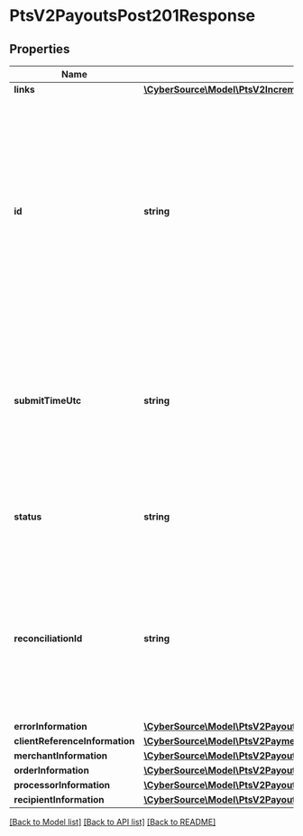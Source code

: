 # PtsV2PayoutsPost201Response

## Properties
Name | Type | Description | Notes
------------ | ------------- | ------------- | -------------
**links** | [**\CyberSource\Model\PtsV2IncrementalAuthorizationPatch201ResponseLinks**](PtsV2IncrementalAuthorizationPatch201ResponseLinks.md) |  | [optional] 
**id** | **string** | An unique identification number generated by Cybersource to identify the submitted request. Returned by all services. It is also appended to the endpoint of the resource. On incremental authorizations, this value with be the same as the identification number returned in the original authorization response. | [optional] 
**submitTimeUtc** | **string** | Time of request in UTC. &#x60;Format: YYYY-MM-DDThh:mm:ssZ&#x60;  Example 2016-08-11T22:47:57Z equals August 11, 2016, at 22:47:57 (10:47:57 p.m.). The T separates the date and the time. The Z indicates UTC. | [optional] 
**status** | **string** | The status of the submitted transaction.  Possible values:  - ACCEPTED  - DECLINED  - INVALID_REQUEST | [optional] 
**reconciliationId** | **string** | Cybersource or merchant generated transaction reference number. This is sent to the processor and is echoed back in the response to the merchant. This is This value is used for reconciliation purposes. | [optional] 
**errorInformation** | [**\CyberSource\Model\PtsV2PayoutsPost201ResponseErrorInformation**](PtsV2PayoutsPost201ResponseErrorInformation.md) |  | [optional] 
**clientReferenceInformation** | [**\CyberSource\Model\PtsV2PaymentsPost201ResponseClientReferenceInformation**](PtsV2PaymentsPost201ResponseClientReferenceInformation.md) |  | [optional] 
**merchantInformation** | [**\CyberSource\Model\PtsV2PayoutsPost201ResponseMerchantInformation**](PtsV2PayoutsPost201ResponseMerchantInformation.md) |  | [optional] 
**orderInformation** | [**\CyberSource\Model\PtsV2PayoutsPost201ResponseOrderInformation**](PtsV2PayoutsPost201ResponseOrderInformation.md) |  | [optional] 
**processorInformation** | [**\CyberSource\Model\PtsV2PayoutsPost201ResponseProcessorInformation**](PtsV2PayoutsPost201ResponseProcessorInformation.md) |  | [optional] 
**recipientInformation** | [**\CyberSource\Model\PtsV2PayoutsPost201ResponseRecipientInformation**](PtsV2PayoutsPost201ResponseRecipientInformation.md) |  | [optional] 

[[Back to Model list]](../README.md#documentation-for-models) [[Back to API list]](../README.md#documentation-for-api-endpoints) [[Back to README]](../README.md)


